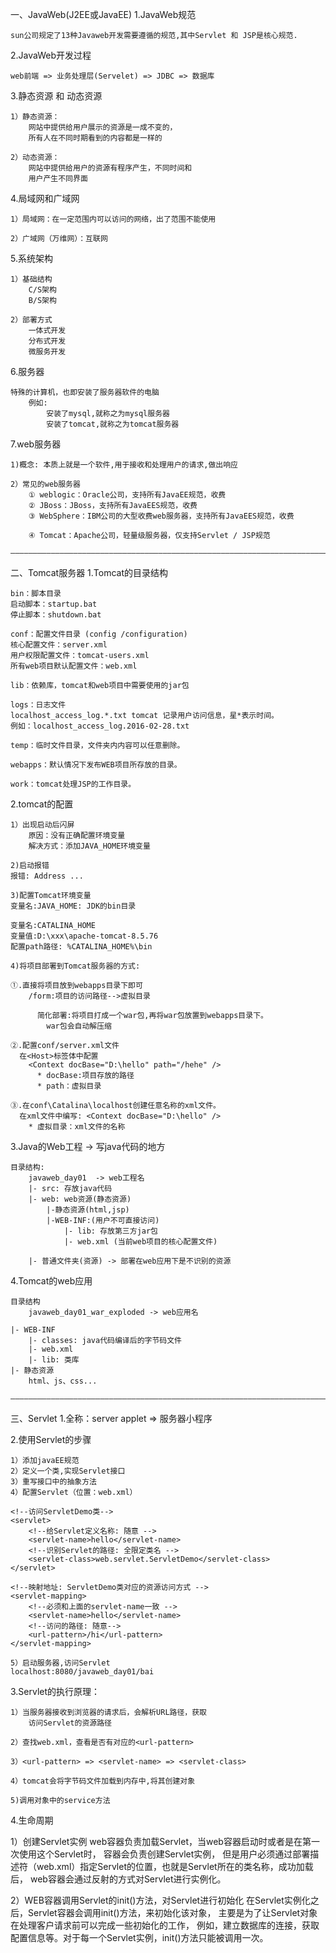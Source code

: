 一、JavaWeb(J2EE或JavaEE)
1.JavaWeb规范

    sun公司规定了13种Javaweb开发需要遵循的规范,其中Servlet 和 JSP是核心规范.

2.JavaWeb开发过程

    web前端 => 业务处理层(Servelet) => JDBC => 数据库

3.静态资源 和 动态资源

    1）静态资源：
        网站中提供给用户展示的资源是一成不变的，
        所有人在不同时期看到的内容都是一样的

    2）动态资源：
        网站中提供给用户的资源有程序产生，不同时间和
        用户产生不同界面

4.局域网和广域网

    1）局域网：在一定范围内可以访问的网络，出了范围不能使用
    
    2）广域网（万维网）：互联网

5.系统架构

    1）基础结构
        C/S架构
        B/S架构

    2）部署方式
        一体式开发
        分布式开发
        微服务开发

6.服务器

    特殊的计算机，也即安装了服务器软件的电脑
        例如: 
            安装了mysql,就称之为mysql服务器
            安装了tomcat,就称之为tomcat服务器

7.web服务器

    1)概念: 本质上就是一个软件,用于接收和处理用户的请求,做出响应

    2）常见的web服务器
        ① weblogic：Oracle公司，支持所有JavaEE规范，收费
        ② JBoss：JBoss，支持所有JavaEES规范，收费
        ③ WebSphere：IBM公司的大型收费web服务器，支持所有JavaEES规范，收费

        ④ Tomcat：Apache公司，轻量级服务器，仅支持Servlet / JSP规范

    —————————————————————————————————————————————————————————————————————————

二、Tomcat服务器
1.Tomcat的⽬录结构

    bin：脚本⽬录
    启动脚本：startup.bat
    停⽌脚本：shutdown.bat
    
    conf：配置⽂件⽬录 (config /configuration)
    核⼼配置⽂件：server.xml
    ⽤户权限配置⽂件：tomcat-users.xml
    所有web项⽬默认配置⽂件：web.xml
    
    lib：依赖库，tomcat和web项⽬中需要使⽤的jar包
    
    logs：⽇志⽂件
    localhost_access_log.*.txt tomcat 记录⽤户访问信息，星*表示时间。
    例如：localhost_access_log.2016-02-28.txt
    
    temp：临时⽂件⽬录，⽂件夹内内容可以任意删除。
    
    webapps：默认情况下发布WEB项⽬所存放的⽬录。
    
    work：tomcat处理JSP的⼯作⽬录。

2.tomcat的配置

    1）出现启动后闪屏
        原因：没有正确配置环境变量
        解决方式：添加JAVA_HOME环境变量

    2)启动报错
  	报错: Address ...

    3)配置Tomcat环境变量
    变量名:JAVA_HOME: JDK的bin目录

  	变量名:CATALINA_HOME
  	变量值:D:\xxx\apache-tomcat-8.5.76
  	配置path路径: %CATALINA_HOME%\bin

    4)将项目部署到Tomcat服务器的方式:

    ①.直接将项目放到webapps目录下即可
        /form:项目的访问路径-->虚拟目录
    
          简化部署:将项目打成一个war包,再将war包放置到webapps目录下。
            war包会自动解压缩
      
    ②.配置conf/server.xml文件
      在<Host>标签体中配置
        <Context docBase="D:\hello" path="/hehe" />
          * docBase:项目存放的路径
          * path：虚拟目录
    
    ③.在conf\Catalina\localhost创建任意名称的xml文件。
      在xml文件中编写: <Context docBase="D:\hello" />
        * 虚拟目录：xml文件的名称

3.Java的Web工程 -> 写java代码的地方

    目录结构:
        javaweb_day01  -> web工程名
        |- src: 存放java代码
        |- web: web资源(静态资源)
            |-静态资源(html,jsp)
            |-WEB-INF:(用户不可直接访问)
                |- lib: 存放第三方jar包
                |- web.xml (当前web项目的核心配置文件)
        
        |- 普通文件夹(资源) -> 部署在web应用下是不识别的资源

4.Tomcat的web应用

    目录结构
        javaweb_day01_war_exploded -> web应用名

    |- WEB-INF
        |- classes: java代码编译后的字节码文件
        |- web.xml
        |- lib: 类库
    |- 静态资源
        html、js、css...

    —————————————————————————————————————————————————————————————————————————

三、Servlet
1.全称：server applet => 服务器小程序

2.使用Servlet的步骤

    1）添加javaEE规范
    2）定义一个类,实现Servlet接口
    3）重写接口中的抽象方法
    4）配置Servlet（位置：web.xml）

    <!--访问ServletDemo类-->
    <servlet>
        <!--给Servlet定义名称: 随意 -->
        <servlet-name>hello</servlet-name>
        <!--识别Servlet的路径: 全限定类名 -->
        <servlet-class>web.servlet.ServletDemo</servlet-class>
    </servlet>

    <!--映射地址: ServletDemo类对应的资源访问方式 -->
    <servlet-mapping>
        <!--必须和上面的servlet-name一致 -->
        <servlet-name>hello</servlet-name>
        <!--访问的路径: 随意-->
        <url-pattern>/hi</url-pattern>
    </servlet-mapping>

    5）启动服务器,访问Servlet
    localhost:8080/javaweb_day01/bai

3.Servlet的执行原理：

    1）当服务器接收到浏览器的请求后，会解析URL路径，获取
        访问Servlet的资源路径

    2）查找web.xml，查看是否有对应的<url-pattern>

    3）<url-pattern> => <servlet-name> => <servlet-class>

    4）tomcat会将字节码文件加载到内存中,将其创建对象

    5)调用对象中的service方法

4.生命周期

   1）创建Servlet实例
      web容器负责加载Servlet，当web容器启动时或者是在第一次使用这个Servlet时， 容器会负责创建Servlet实例，
      但是用户必须通过部署描述符（web.xml）指定Servlet的位置，也就是Servlet所在的类名称，成功加载后，
      web容器会通过反射的方式对Servlet进行实例化。

   2）WEB容器调用Servlet的init()方法，对Servlet进行初始化
      在Servlet实例化之后，Servlet容器会调用init()方法，来初始化该对象，
   主要是为了让Servlet对象在处理客户请求前可以完成一些初始化的工作，
      例如，建立数据库的连接，获取配置信息等。对于每一个Servlet实例，init()方法只能被调用一次。
